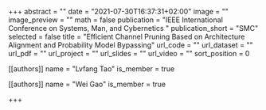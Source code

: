+++
abstract = ""
date = "2021-07-30T16:37:31+02:00"
image = ""
image_preview = ""
math = false
publication = "IEEE International Conference on Systems, Man, and Cybernetics "
publication_short = "SMC"
selected = false
title = "Efficient Channel Pruning Based on Architecture Alignment and Probability Model Bypassing"
url_code = ""
url_dataset = ""
url_pdf = ""
url_project = ""
url_slides = ""
url_video = ""
sort_position = 0

[[authors]]
    name = "Lvfang Tao"
    is_member = true

[[authors]]
    name = "Wei Gao"
    is_member = true

+++



